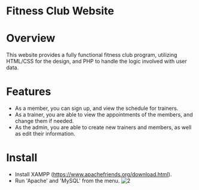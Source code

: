 # Fitness Club Website

# Overview
This website provides a fully functional fitness club program, utilizing HTML/CSS for the design, and PHP to handle the logic involved with user data.

# Features
- As a member, you can sign up, and view the schedule for trainers.
- As a trainer, you are able to view the appointments of the members, and change them if needed.
- As the admin, you are able to create new trainers and members, as well as edit their information.

# Install
- Install XAMPP (https://www.apachefriends.org/download.html).
- Run 'Apache' and 'MySQL' from the menu.
![2](https://github.com/SCMLuke/Fitness-Club-Website/assets/120058599/4878c97e-a334-446f-956c-816ca99e751a)
